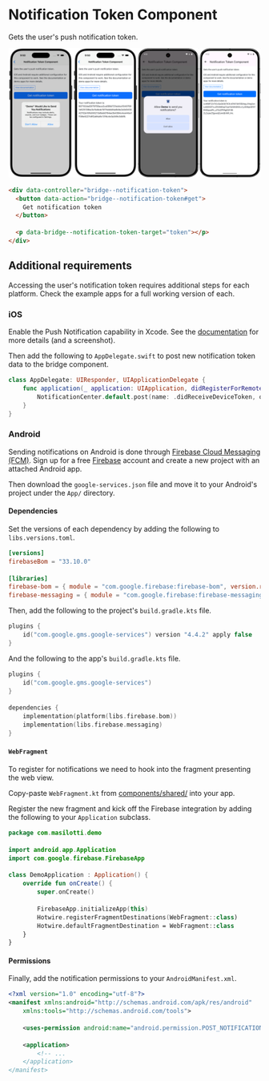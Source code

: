 # Notification Token Component

Gets the user's push notification token.

![Notification Token Component examples](/resources/screenshots/notification-token.png)

```html
<div data-controller="bridge--notification-token">
  <button data-action="bridge--notification-token#get">
    Get notification token
  </button>

  <p data-bridge--notification-token-target="token"></p>
</div>
```

## Additional requirements

Accessing the user's notification token requires additional steps for each platform. Check the example apps for a full working version of each.

### iOS

Enable the Push Notification capability in Xcode. See the [documentation](https://developer.apple.com/documentation/usernotifications/registering-your-app-with-apns#Enable-the-push-notifications-capability) for more details (and a screenshot).

Then add the following to `AppDelegate.swift` to post new notification token data to the bridge component.

```swift
class AppDelegate: UIResponder, UIApplicationDelegate {
    func application(_ application: UIApplication, didRegisterForRemoteNotificationsWithDeviceToken deviceToken: Data) {
        NotificationCenter.default.post(name: .didReceiveDeviceToken, object: deviceToken)
    }
}
```

### Android

Sending notifications on Android is done through [Firebase Cloud Messaging (FCM)](https://firebase.google.com/docs/cloud-messaging). Sign up for a free [Firebase](https://console.firebase.google.com/) account and create a new project with an attached Android app.

Then download the `google-services.json` file and move it to your Android's project under the `App/` directory.

#### Dependencies

Set the versions of each dependency by adding the following to `libs.versions.toml`.

```toml
[versions]
firebaseBom = "33.10.0"

[libraries]
firebase-bom = { module = "com.google.firebase:firebase-bom", version.ref = "firebaseBom" }
firebase-messaging = { module = "com.google.firebase:firebase-messaging" }
```

Then, add the following to the project's `build.gradle.kts` file.

```kts
plugins {
    id("com.google.gms.google-services") version "4.4.2" apply false
}
```

And the following to the app's `build.gradle.kts` file.

```kts
plugins {
    id("com.google.gms.google-services")
}

dependencies {
    implementation(platform(libs.firebase.bom))
    implementation(libs.firebase.messaging)
}
```

#### `WebFragment`

To register for notifications we need to hook into the fragment presenting the web view.

Copy-paste `WebFragment.kt` from [components/shared/](/components/shared/) into your app.

Register the new fragment and kick off the Firebase integration by adding the following to your `Application` subclass.

```kt
package com.masilotti.demo

import android.app.Application
import com.google.firebase.FirebaseApp

class DemoApplication : Application() {
    override fun onCreate() {
        super.onCreate()

        FirebaseApp.initializeApp(this)
        Hotwire.registerFragmentDestinations(WebFragment::class)
        Hotwire.defaultFragmentDestination = WebFragment::class
    }
}
```

#### Permissions

Finally, add the notification permissions to your `AndroidManifest.xml`.

```xml
<?xml version="1.0" encoding="utf-8"?>
<manifest xmlns:android="http://schemas.android.com/apk/res/android"
    xmlns:tools="http://schemas.android.com/tools">

    <uses-permission android:name="android.permission.POST_NOTIFICATIONS" />

    <application>
        <!-- ...
    </application>
</manifest>
```
